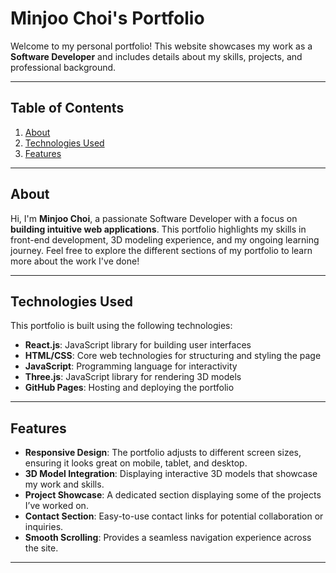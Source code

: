 # **Minjoo Choi's Portfolio**

Welcome to my personal portfolio! This website showcases my work as a **Software Developer** and includes details about my skills, projects, and professional background.

---

## **Table of Contents**

1. [About](#about)
2. [Technologies Used](#technologies-used)
3. [Features](#features)
---

## **About**

Hi, I'm **Minjoo Choi**, a passionate Software Developer with a focus on **building intuitive web applications**. This portfolio highlights my skills in front-end development, 3D modeling experience, and my ongoing learning journey. Feel free to explore the different sections of my portfolio to learn more about the work I've done!

---

## **Technologies Used**

This portfolio is built using the following technologies:

- **React.js**: JavaScript library for building user interfaces
- **HTML/CSS**: Core web technologies for structuring and styling the page
- **JavaScript**: Programming language for interactivity
- **Three.js**: JavaScript library for rendering 3D models
- **GitHub Pages**: Hosting and deploying the portfolio

---

## **Features**

- **Responsive Design**: The portfolio adjusts to different screen sizes, ensuring it looks great on mobile, tablet, and desktop.
- **3D Model Integration**: Displaying interactive 3D models that showcase my work and skills.
- **Project Showcase**: A dedicated section displaying some of the projects I’ve worked on.
- **Contact Section**: Easy-to-use contact links for potential collaboration or inquiries.
- **Smooth Scrolling**: Provides a seamless navigation experience across the site.
---
